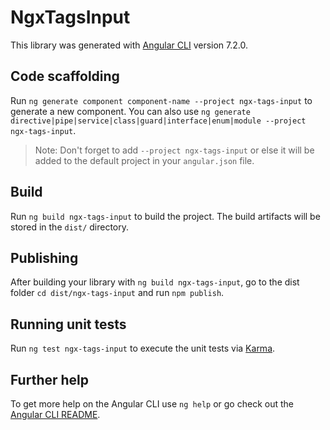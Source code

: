 # NgxTagsInput

This library was generated with [Angular CLI](https://github.com/angular/angular-cli) version 7.2.0.

## Code scaffolding

Run `ng generate component component-name --project ngx-tags-input` to generate a new component. You can also use `ng generate directive|pipe|service|class|guard|interface|enum|module --project ngx-tags-input`.
> Note: Don't forget to add `--project ngx-tags-input` or else it will be added to the default project in your `angular.json` file. 

## Build

Run `ng build ngx-tags-input` to build the project. The build artifacts will be stored in the `dist/` directory.

## Publishing

After building your library with `ng build ngx-tags-input`, go to the dist folder `cd dist/ngx-tags-input` and run `npm publish`.

## Running unit tests

Run `ng test ngx-tags-input` to execute the unit tests via [Karma](https://karma-runner.github.io).

## Further help

To get more help on the Angular CLI use `ng help` or go check out the [Angular CLI README](https://github.com/angular/angular-cli/blob/master/README.md).
